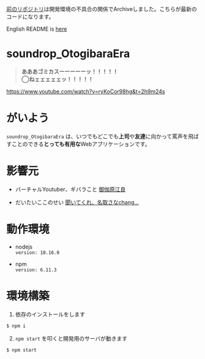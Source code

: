 [前のリポジトリ](https://github.com/huequica/Archive_soundrop_OtogibaraEra)は開発環境の不具合の関係でArchiveしました。こちらが最新のコードになります。

English README is [here](README.md)

# soundrop_OtogibaraEra

>**あああゴミカスーーーーーッ！！！！！**  
>**◯ねェェェェェッ！！！！！**

https://www.youtube.com/watch?v=ryKoCor98hg&t=2h9m24s  

# がいよう
`soundrop_OtogibaraEra` は、いつでもどこでも**上司**や**友達**に向かって罵声を飛ばすことのできる**とっても有用な**Webアプリケーションです。

# 影響元

+ バーチャルYoutuber、ギバラこと [御伽原江良](https://www.youtube.com/channel/UCwQ9Uv-m8xkE5PzRc7Bqx3Q)

+ だいたいここのせい [聞いてくれ、名取さなchang...](http://finderojisan.info/natori/)

# 動作環境

+ nodejs  
  `version: 10.16.0`

+ npm  
  `version: 6.11.3`

# 環境構築

1. 依存のインストールをします

```bash
$ npm i
```

2. `npm start` を叩くと開発用のサーバが動きます

```bash
$ npm start
```
